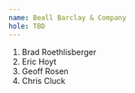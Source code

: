 ```yaml
---
name: Beall Barclay & Company
hole: TBD
---
```


1. Brad Roethlisberger
2. Eric Hoyt
3. Geoff Rosen
4. Chris Cluck